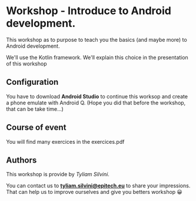 # Workshop - Introduce to Android development.

This workshop as to purpose to teach you the basics (and maybe more) to Android development.

We'll use the Kotlin framework. We'll explain this choice in the presentation of this workshop

## Configuration

You have to download **Android Studio** to continue this worksop and create a phone emulate with Android Q. (Hope you did that before the workshop, that can be take time...)

## Course of event

You will find many exercices in the exercices.pdf

## Authors
This workshop is provide by *Tyliam Silvini*.

You can contact us to **tyliam.silvini@epitech.eu** to share your impressions. That can help us to improve ourselves
and give you betters workshop 😀
